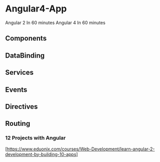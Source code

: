 # Angular4-App

Angular 2 In 60 minutes
Angular 4 In 60 minutes

## Components
## DataBinding
## Services
## Events
## Directives
## Routing

### 12 Projects with Angular
[https://www.eduonix.com/courses/Web-Development/learn-angular-2-development-by-building-10-apps]